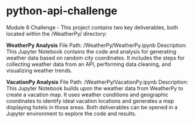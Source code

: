 # python-api-challenge
Module 6 Challenge - This project contains two key deliverables, both located within the /WeatherPy/ directory:

**WeatherPy Analysis**
File Path: /WeatherPy/WeatherPy.ipynb
Description: This Jupyter Notebook contains the code and analysis for generating weather data based on random city coordinates. It includes the steps for collecting weather data from an API, performing data cleaning, and visualizing weather trends.

**VacationPy Analysis**
File Path: /WeatherPy/VacationPy.ipynb
Description: This Jupyter Notebook builds upon the weather data from WeatherPy to create a vacation map. It uses weather conditions and geographic coordinates to identify ideal vacation locations and generates a map displaying hotels in those areas.
Both deliverables can be opened in a Jupyter environment to explore the code and results.
